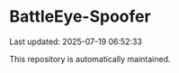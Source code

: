 # BattleEye-Spoofer

Last updated: 2025-07-19 06:52:33

This repository is automatically maintained.
